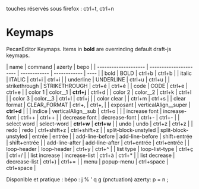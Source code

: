 touches réservés sous firefox : ctrl+t, ctrl+n

# Keymaps

PecanEditor Keymaps. Items in **bold** are overrinding default draft-js keymaps.

| name                 | command                | azerty       | bepo         |
| -------------------- | ---------------------- | ------------ | ------------ | ---- |
| bold                 | BOLD                   | ctrl+b       | ctrl+b       |
| italic               | ITALIC                 | ctrl+i       | ctrl+i       |
| underline            | UNDERLINE              | ctrl+u       | ctrl+u       |
| strikethrough        | STRIKETHROUGH          | ctrl+é       | ctrl+é       |
| code                 | CODE                   | ctrl+e       | ctrl+e       |
| color 1              | color\_\_1             | **ctrl+j**   | ctrl+d       |
| color 2              | color\_\_2             | ctrl+k       | ctrl+l       |
| color 3              | color\_\_3             | ctrl+l       | ctrl+j       |
| color clear          |                        | ctrl+m   | ctrl+s       |
| clear format         | CLEAR_FORMAT           | ctrl+,       | ctrl+,       |
| exposant             | verticalAlign\_\_super | **ctrl+d**   |              |
| indice               | verticalAlign\_\_sub   | ctrl+o       |              |
| increase font        | increase-font          | ctrl++       | ctrl++       |
| decrease font        | decrease-font          | ctrl+-       | ctrl+-       |
| select word          | select-word            | **ctrl+w**   | **ctrl+w**   |
| undo                 | undo                   | ctrl+z       | ctrl+z       |
| redo                 | redo                   | ctrl+shift+z | ctrl+shift+z |
| split-block-unstyled | split-block-unstyled   | entrée       | entrée       |
| add-line-before      | add-line-before        | shift+entrée | shift+entrée |
| add-line-after       | add-line-after         | ctrl+entrée  | ctrl+entrée  |
| loop-header          | loop-header            | ctrl+y       | ctrl+^       |
| list type            | loop-list-type         | ctrl+ç       | ctrl+/       |
| list increase        | increase-list          | ctrl+à       | ctrl+\*      |
| list decrease        | decrease-list          | ctrl+)       | ctrl+=       |
| menu                 | popup-menu             | ctrl+space   | ctrl+space   |

Disponible et pratique :
bépo : j % ’ q g (pnctuation)
azerty: p = n ;

